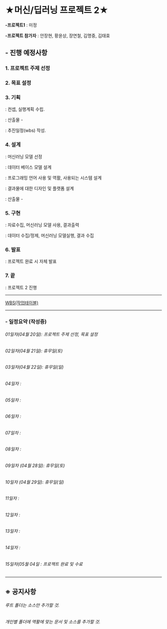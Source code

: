★머신/딥러닝 프로젝트 2★
========================

__-프로젝트1__ : 미정

__-프로젝트 참가자__ : 안장현, 황윤상, 장연철, 김명중, 김태효


## - 진행 예정사항

### 1. 프로젝트 주제 선정

### 2. 목표 설정 

### 3. 기획
 : 컨셉, 실행계획 수립.

 : 산출물 - 

 : 추진일정(wbs) 작성.

### 4. 설계
 : 머신러닝 모델 선정

 : 데이터 베이스 모델 설계

 : 프로그래밍 언어 사용 및 역활, 사용되는 시스템 설계

 : 결과물에 대한 디자인 및 플랫폼 설계 

 : 산출물 - 

### 5. 구현 
 : 자료수집, 머신러닝 모델 사용, 결과출력

 : 데이터 수집/정제, 머신러닝 모델실행, 결과 수집

### 6. 발표
 : 프로젝트 완료 시 자체 발표

### 7. 끝
 : 프로젝트 2 진행
***
[WBS(작업테이블)](https://docs.google.com/spreadsheets/d/1_-6UIFiMstPwrlULzxo7VZ3VNlhrj4M-SkE4FLL9Ej8/edit#gid=767661967)

***
### - 일정요약 (작성중)

###### 01일차(04월 20일): 프로젝트 주제 선정, 목표 설정
###### 02일차(04월 21일): 휴무일(토)
###### 03일차(04월 22일): 휴무일(일)
###### 04일차 : 
###### 05일차 : 
###### 06일차 : 
###### 07일차 : 
###### 08일차 : 
###### 09일차 (04월 28일): 휴무일(토)
###### 10일차 (04월 29일): 휴무일(일)
###### 11일차 : 
###### 12일차 : 
###### 13일차 : 
###### 14일차 : 
###### 15일차(05월 04일 : 프로젝트 완료 및 수료

***
## ※ 공지사항
###### 루트 폴더는 소스만 추가할 것.
###### 개인별 폴더에 역활에 맞는 문서 및 소스를 추가할 것.
